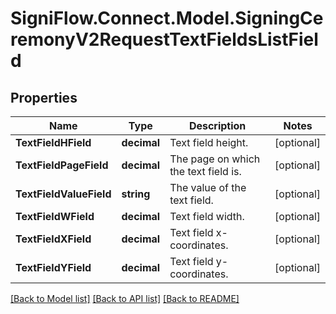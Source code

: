 # SigniFlow.Connect.Model.SigningCeremonyV2RequestTextFieldsListField

## Properties

Name | Type | Description | Notes
------------ | ------------- | ------------- | -------------
**TextFieldHField** | **decimal** | Text field height. | [optional] 
**TextFieldPageField** | **decimal** | The page on which the text field is. | [optional] 
**TextFieldValueField** | **string** | The value of the text field. | [optional] 
**TextFieldWField** | **decimal** | Text field width. | [optional] 
**TextFieldXField** | **decimal** | Text field x-coordinates. | [optional] 
**TextFieldYField** | **decimal** | Text field y-coordinates. | [optional] 

[[Back to Model list]](../README.md#documentation-for-models) [[Back to API list]](../README.md#documentation-for-api-endpoints) [[Back to README]](../README.md)

